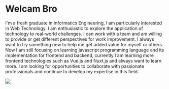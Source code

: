 # Welcam Bro

I'm a fresh graduate in Informatics Engineering, I am particularly interested in Web Technology. I am enthusiastic to explore the application of technology to real-world challenges. I can work with a team and am willing to provide or get different perspectives for work improvement. I always want to try something new to help me get added value for myself or others. Now I am still focusing on learning javascript programming language and its implementation for frontend and backend, currently I am learning more frontend technologies such as Vue.js and Nuxt.js and always want to learn more. I am looking for opportunities to collaborate with passionate professionals and continue to develop my expertise in this field.

[<img src="https://img.shields.io/badge/linkedin-%230077B5.svg?&style=for-the-badge&logo=linkedin&logoColor=white"/>](https://www.linkedin.com/in/dimasseto/)


